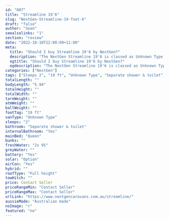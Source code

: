 ```yaml
---
id: "807"
title: "Streamline 19'6"
slug: "NextGen-Streamline-19-foot-6"
draft: "false"
author: "Sean"
seealsolinks: "1"
section: "review"
date: "2022-10-10T22:00:09+11:00"
meta:
  title: "Should I buy Streamline 19'6 by NextGen?"
  description: "The NextGen Streamline 19'6 is classed as Unknown Type, and sleeps 2 people. It is Australian made and comes in at 19 ft. It generally has Separate shower & toilet."
  ogtitle: "Should I buy Streamline 19'6 by NextGen?"
  ogdescription: "The NextGen Streamline 19'6 is classed as Unknown Type, and sleeps 2 people. It is Australian made and comes in at 19 ft. It generally has Separate shower & toilet."
categories: ["NextGen"]
tags: ["Sleeps 2", "19 ft", "Unknown Type", "Separate shower & toilet", "Full height", "Price Unknown", "Australian made"]
totalLength: ""
bodyLength: "5.94"
totalHeight: ""
totalWidth: ""
tareWeight: ""
atmWeight: ""
ballWeight: ""
footTag: "19 ft"
vanType: "Unknown Type"
sleeps: "2"
bathroom: "Separate shower & toilet"
internalBathroom: "Yes"
mainBed: "Queen"
bunks: ""
freshWater: "2x 95"
greyWater: ""
battery: "Yes"
solar: "Option"
airCon: "Yes"
hybrid: ""
roofType: "Full height"
towHitch: ""
price: Contact Seller
priceRangeMin: "Contact Seller"
priceRangeMax: "Contact Seller"
urlLink: "https://www.nextgencaravans.com.au/streamline/"
aussieMade: "Australian made"
noImage: "r"
featured: "no"
---
```

